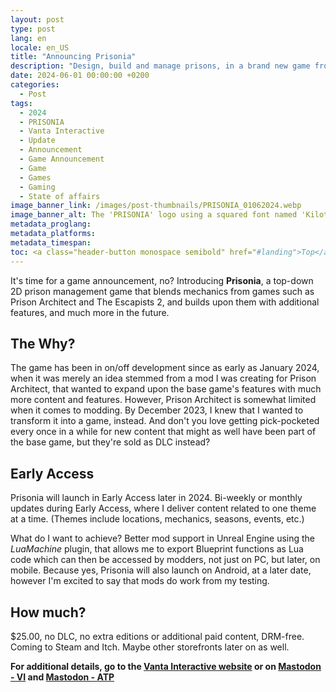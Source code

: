 ```yaml
---
layout: post
type: post
lang: en
locale: en_US
title: "Announcing Prisonia"
description: "Design, build and manage prisons, in a brand new game from Vanta Interactive."
date: 2024-06-01 00:00:00 +0200
categories:
  - Post
tags:
  - 2024
  - PRISONIA
  - Vanta Interactive
  - Update
  - Announcement
  - Game Announcement
  - Game
  - Games
  - Gaming
  - State of affairs
image_banner_link: /images/post-thumbnails/PRISONIA_01062024.webp
image_banner_alt: The 'PRISONIA' logo using a squared font named 'Kiloton', white text, a thick black stroke around the title, on a 'prison jumpsuit orange' circle gradient to gray grid background that uses subtle light gray for the grid markings.
metadata_proglang:
metadata_platforms:
metadata_timespan:
toc: <a class="header-button monospace semibold" href="#landing">Top</a><br><a class="header-button monospace semibold" href="#the-why">The Why?</a><br><a class="header-button monospace semibold" href="#early-access">Early Access</a><br><a class="header-button monospace semibold" href="#how-much">How much?</a>
---
```


It's time for a game announcement, no? Introducing **Prisonia**, a top-down 2D prison management game that blends mechanics from games such as Prison Architect and The Escapists 2, and builds upon them with additional features, and much more in the future.

## The Why?

The game has been in on/off development since as early as January 2024, when it was merely an idea stemmed from a mod I was creating for Prison Architect, that wanted to expand upon the base game's features with much more content and features. However, Prison Architect is somewhat limited when it comes to modding. By December 2023, I knew that I wanted to transform it into a game, instead. And don't you love getting pick-pocketed every once in a while for new content that might as well have been part of the base game, but they're sold as DLC instead?

## Early Access

Prisonia will launch in Early Access later in 2024. Bi-weekly or monthly updates during Early Access, where I deliver content related to one theme at a time. (Themes include locations, mechanics, seasons, events, etc.)

What do I want to achieve? Better mod support in Unreal Engine using the *LuaMachine* plugin, that allows me to export Blueprint functions as Lua code which can then be accessed by modders, not just on PC, but later, on mobile. Because yes, Prisonia will also launch on Android, at a later date, however I'm excited to say that mods do work from my testing.

## How much?

$25.00, no DLC, no extra editions or additional paid content, DRM-free. Coming to Steam and Itch. Maybe other storefronts later on as well.

**For additional details, go to the [Vanta Interactive website](https://vantainteractive.com/en/games/Prisonia) or on [Mastodon - VI](https://techhub.social/@VantaInteractive) and [Mastodon - ATP](https://techhub.social/@AlexTECPlayz)**
